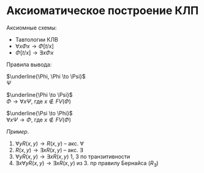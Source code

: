 # Аксиоматическое построение КЛП 

Аксиомные схемы:
*  Тавтологии КЛВ
*  $\forall x \Phi x \to \Phi [t/x]$
*  $\Phi[t/x] \to \exists x \Phi x$

Правила вывода:

$\underline{\Phi, \Phi \to \Psi}$ <br/>
$\Psi$

$\underline{\Phi \to \Psi}$ <br/>
$\Phi \to \forall x \Psi$, где $x \not \in FV(\Phi)$ 

$\underline{\Psi \to \Phi}$ <br/>
$\forall x  \Psi \to \Phi$, где $x \not \in FV(\Phi)$



*Пример*.

1. $\forall y R(x, y) \to R(x, y)$ – акс. $\forall$
3. $R(x, y) \to \exists x R(x, y)$ – акс. $\exists$ 
4. $\forall y R(x, y) \to  \exists x R(x, y)$ 1, 3 по транзитивности
5. $\exists x \forall y R(x, y) \to  \exists x R(x, y)$ из 3. пр правилу Бернайса ($R_\exists$)
